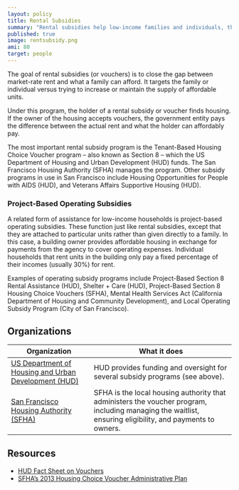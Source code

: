 ```yaml
---
layout: policy
title: Rental Subsidies
summary: "Rental subsidies help low-income families and individuals, the elderly, and the disabled afford housing in the private market. The government entity providing the subsidy pays the difference between the actual rent and what the household can afford."
published: true
image: rentsubsidy.png
ami: 80
target: people
---
```


The goal of rental subsidies (or vouchers) is to close the gap between market-rate rent and what a family can afford. It targets the family or individual versus trying to increase or maintain the supply of affordable units.

Under this program, the holder of a rental subsidy or voucher finds housing. If the owner of the housing accepts vouchers, the government entity pays the difference between the actual rent and what the holder can affordably pay.

The most important rental subsidy program is the Tenant-Based Housing Choice Voucher program – also known as Section 8 – which the US Department of Housing and Urban Development (HUD) funds. The San Francisco Housing Authority (SFHA) manages the program. Other subsidy programs in use in San Francisco include Housing Opportunities for People with AIDS (HUD), and Veterans Affairs Supportive Housing (HUD).

### Project-Based Operating Subsidies
A related form of assistance for low-income households is project-based operating subsidies. These function just like rental subsidies, except that they are attached to particular units rather than given directly to a family. In this case, a building owner provides affordable housing in exchange for payments from the agency to cover operating expenses. Individual households that rent units in the building only pay a fixed percentage of their incomes (usually 30%) for rent.

Examples of operating subsidy programs include Project-Based Section 8 Rental Assistance (HUD),  Shelter + Care (HUD), Project-Based Section 8 Housing Choice Vouchers (SFHA), Mental Health Services Act (California Department of Housing and Community Development), and Local Operating Subsidy Program (City of San Francisco).

## Organizations
Organization | What it does
-------------|--------------
[US Department of Housing and Urban Development (HUD)](http://www.hud.gov) | HUD provides funding and oversight for several subsidy programs (see above).
[San Francisco Housing Authority (SFHA)](http://www.sfha.org/) | SFHA is the local housing authority that administers the voucher program, including managing the waitlist, ensuring eligibility, and payments to owners.

## Resources
- [HUD Fact Sheet on Vouchers](http://portal.hud.gov/hudportal/HUD?src=/topics/housing_choice_voucher_program_section_8)
- [SFHA’s 2013 Housing Choice Voucher Administrative Plan](http://www.sfha.org/2013-Housing-Choice-Voucher-Administrative-Plan.html)
